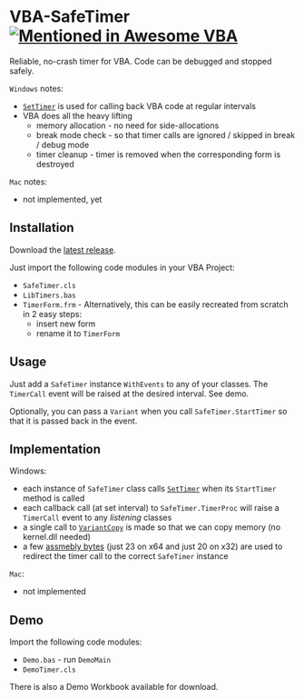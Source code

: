 # VBA-SafeTimer [![Mentioned in Awesome VBA](https://awesome.re/mentioned-badge.svg)](https://github.com/sancarn/awesome-vba)
Reliable, no-crash timer for VBA. Code can be debugged and stopped safely.

```Windows``` notes:
- [```SetTimer```](https://learn.microsoft.com/en-us/windows/win32/api/winuser/nf-winuser-settimer) is used for calling back VBA code at regular intervals
- VBA does all the heavy lifting
  - memory allocation - no need for side-allocations
  - break mode check - so that timer calls are ignored / skipped in break / debug mode
  - timer cleanup - timer is removed when the corresponding form is destroyed

```Mac``` notes:
- not implemented, yet

## Installation

Download the [latest release](https://github.com/cristianbuse/VBA-SafeTimer/releases/latest).

Just import the following code modules in your VBA Project:
* ```SafeTimer.cls```
* ```LibTimers.bas```
* ```TimerForm.frm``` - Alternatively, this can be easily recreated from scratch in 2 easy steps:
  - insert new form
  - rename it to ```TimerForm```

## Usage

Just add a ```SafeTimer``` instance ```WithEvents``` to any of your classes. The ```TimerCall``` event will be raised at the desired interval. See demo.

Optionally, you can pass a ```Variant``` when you call ```SafeTimer.StartTimer``` so that it is passed back in the event.

## Implementation

Windows:
- each instance of ```SafeTimer``` class calls [```SetTimer```](https://learn.microsoft.com/en-us/windows/win32/api/winuser/nf-winuser-settimer) when its ```StartTimer``` method is called
- each callback call (at set interval) to ```SafeTimer.TimerProc``` will raise a ```TimerCall``` event to any *listening* classes
- a single call to [```VariantCopy```](https://learn.microsoft.com/en-us/windows/win32/api/oleauto/nf-oleauto-variantcopy) is made so that we can copy memory (no kernel.dll needed)
- a few [assmebly bytes](https://github.com/cristianbuse/VBA-SafeTimer/blob/bce8e221c3844e58256262c26ab5abe258b368f2/src/LibTimers.bas#L91-L115) (just 23 on x64 and just 20 on x32) are used to redirect the timer call to the correct ```SafeTimer``` instance

```Mac```:
- not implemented

## Demo

Import the following code modules:
* ```Demo.bas``` - run ```DemoMain```
* ```DemoTimer.cls```

There is also a Demo Workbook available for download.
